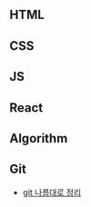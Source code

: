 ## HTML

## CSS

## JS

## React

## Algorithm

## Git
- [git 나름대로 정리](https://gaaraam.github.io/2021-01-06/mygitnote)



